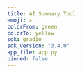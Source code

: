 ```yaml
---
title: AI Summary Tool
emoji: ✍️
colorFrom: green
colorTo: yellow
sdk: gradio
sdk_version: "3.4.0"
app_file: app.py
pinned: false
---
```

